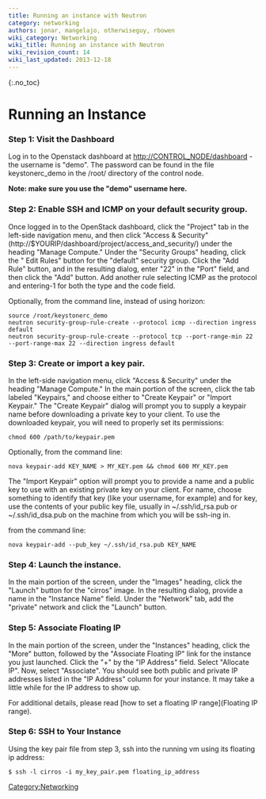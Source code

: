 ```yaml
---
title: Running an instance with Neutron
category: networking
authors: jonar, mangelajo, otherwiseguy, rbowen
wiki_category: Networking
wiki_title: Running an instance with Neutron
wiki_revision_count: 14
wiki_last_updated: 2013-12-18
---
```


{:.no_toc}

# Running an Instance

### Step 1: Visit the Dashboard

Log in to the Openstack dashboard at <http://CONTROL_NODE/dashboard> - the username is "demo". The password can be found in the file keystonerc_demo in the /root/ directory of the control node.

**Note: make sure you use the "demo" username here.**

### Step 2: Enable SSH and ICMP on your default security group.

Once logged in to the OpenStack dashboard, click the "Project" tab in the left-side navigation menu, and then click "Access & Security" (http://$YOURIP/dashboard/project/access_and_security/) under the heading "Manage Compute." Under the "Security Groups" heading, click the " Edit Rules" button for the "default" security group. Click the "Add Rule" button, and in the resulting dialog, enter "22" in the "Port" field, and then click the "Add" button. Add another rule selecting ICMP as the protocol and entering-1 for both the type and the code field.

Optionally, from the command line, instead of using horizon:

    source /root/keystonerc_demo
    neutron security-group-rule-create --protocol icmp --direction ingress default
    neutron security-group-rule-create --protocol tcp --port-range-min 22 --port-range-max 22 --direction ingress default

### Step 3: Create or import a key pair.

In the left-side navigation menu, click "Access & Security" under the heading "Manage Compute." In the main portion of the screen, click the tab labeled "Keypairs," and choose either to "Create Keypair" or "Import Keypair." The "Create Keypair" dialog will prompt you to supply a keypair name before downloading a private key to your client. To use the downloaded keypair, you will need to properly set its permissions:

    chmod 600 /path/to/keypair.pem

Optionally, from the command line:

    nova keypair-add KEY_NAME > MY_KEY.pem && chmod 600 MY_KEY.pem

The "Import Keypair" option will prompt you to provide a name and a public key to use with an existing private key on your client. For name, choose something to identify that key (like your username, for example) and for key, use the contents of your public key file, usually in ~/.ssh/id_rsa.pub or ~/.ssh/id_dsa.pub on the machine from which you will be ssh-ing in.

from the command line:

    nova keypair-add --pub_key ~/.ssh/id_rsa.pub KEY_NAME

### Step 4: Launch the instance.

In the main portion of the screen, under the "Images" heading, click the "Launch" button for the "cirros" image. In the resulting dialog, provide a name in the "Instance Name" field. Under the "Network" tab, add the "private" network and click the "Launch" button.

### Step 5: Associate Floating IP

In the main portion of the screen, under the "Instances" heading, click the "More" button, followed by the "Associate Floating IP" link for the instance you just launched. Click the "+" by the "IP Address" field. Select "Allocate IP". Now, select "Associate". You should see both public and private IP addresses listed in the "IP Address" column for your instance. It may take a little while for the IP address to show up.

For additional details, please read [how to set a floating IP range](Floating IP range).

### Step 6: SSH to Your Instance

Using the key pair file from step 3, ssh into the running vm using its floating ip address:

    $ ssh -l cirros -i my_key_pair.pem floating_ip_address

<Category:Networking>

